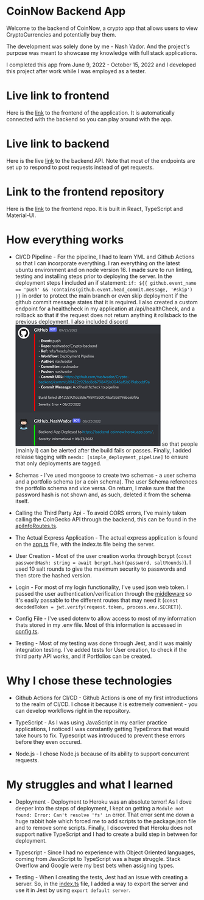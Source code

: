 # CoinNow Backend App

Welcome to the backend of CoinNow, a crypto app that allows users to view CryptoCurrencies and potentially buy them.

The development was solely done by me - Nash Vador. And the project's purpose was meant to showcase my knowledge with full stack applications.

I completed this app from June 9, 2022 - October 15, 2022 and I developed this project after work while I was employed as a tester.

# Live link to frontend

Here is the [link](https://coinnow-frontend.netlify.app/) to the frontend of the application. It is automatically connected with the backend so you can play around with the app.

# Live link to backend

Here is the live [link](https://backend-coinnow.herokuapp.com/) to the backend API. Note that most of the endpoints are set up to respond to post requests instead of get requests.

# Link to the frontend repository

Here is the [link](https://github.com/nashvador/Crypto-frontend) to the frontend repo. It is built in React, TypeScript and Material-UI.

# How everything works

- CI/CD Pipeline - For the pipeline, I had to learn YML and Github Actions so that I can incorporate everything. I ran everything on the latest ubuntu environment and on node version 16. I made sure to run linting, testing and installing steps prior to deploying the server. In the deployment steps I included an if statement: `if: ${{ github.event_name == 'push' && !contains(github.event.head_commit.message, '#skip') }}` in order to protect the main branch or even skip deployment if the github commit message states that it is required. I also created a custom endpoint for a healthcheck in my application at /api/healthCheck, and a rollback so that if the request does not return anything it rollsback to the previous deployment. I also included discord ![notifications](./img/discordCICDnotification.png) so that people (mainly I) can be alerted after the build fails or passes. Finally, I added release tagging with `needs: [simple_deployment_pipeline]` to ensure that only deployments are tagged.

- Schemas - I've used mongoose to create two schemas - a user schema and a portfolio schema (or a coin schema). The user Schema references the portfolio schema and vice versa. On return, I make sure that the password hash is not shown and, as such, deleted it from the schema itself.

- Calling the Third Party Api - To avoid CORS errors, I've mainly taken calling the CoinGecko API through the backend, this can be found in the [apiInfoRoutes.ts](https://github.com/nashvador/Crypto-backend/blob/main/routes/apiInfoRoutes.ts).

- The Actual Express Application - The actual express application is found on the [app.ts](https://github.com/nashvador/Crypto-backend/blob/main/app.ts) file, with the index.ts file being the server.

- User Creation - Most of the user creation works through bcrypt (`const passwordHash: string = await bcrypt.hash(password, saltRounds)`). I used 10 salt rounds to give the maximum security to passwords and then store the hashed version.

- Login - For most of my login functionality, I've used json web token. I passed the user authentication/verification through the [middleware](https://github.com/nashvador/Crypto-backend/blob/main/utils/middleware.ts) so it's easily passable to the different routes that may need it (`const decodedToken = jwt.verify(request.token, process.env.SECRET)`).

- Config File - I've used dotenv to allow access to most of my information thats stored in my .env file. Most of this information is accessed in [config.ts](https://github.com/nashvador/Crypto-backend/blob/main/utils/config.ts).

- Testing - Most of my testing was done through Jest, and it was mainly integration testing. I've added tests for User creation, to check if the third party API works, and if Portfolios can be created.

# Why I chose these technologies

- Github Actions for CI/CD - Github Actions is one of my first introductions to the realm of CI/CD. I chose it because it is extremely convenient - you can develop workflows right in the repository.

- TypeScript - As I was using JavaScript in my earlier practice applications, I noticed I was constantly getting TypeErrors that would take hours to fix. Typescript was introduced to prevent these errors before they even occured.

- Node.js - I chose Node.js because of its ability to support concurrent requests.

# My struggles and what I learned

- Deployment - Deployment to Heroku was an absolute terror! As I dove deeper into the steps of deployment, I kept on getting a `Module not found: Error: Can't resolve 'fs' in` error. That error sent me down a huge rabbit hole which forced me to add scripts to the package.json file and to remove some scripts. Finally, I discovered that Heroku does not support native TypeScript and I had to create a build step in between for deployment.

- Typescript - Since I had no experience with Object Oriented languages, coming from JavaScript to TypeScript was a huge struggle. Stack Overflow and Google were my best bets when assigning types.

- Testing - When I creating the tests, Jest had an issue with creating a server. So, in the [index.ts](https://github.com/nashvador/Crypto-backend/blob/main/index.ts) file, I added a way to export the server and use it in Jest by using `export default server`.
